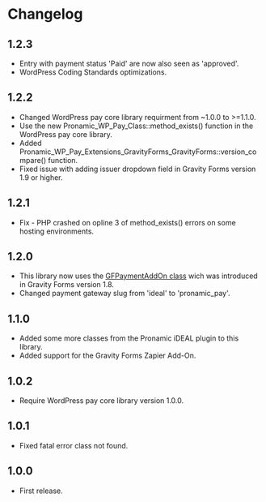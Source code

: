 # Changelog

## 1.2.3
*	Entry with payment status 'Paid' are now also seen as 'approved'.
*	WordPress Coding Standards optimizations.

## 1.2.2
*	Changed WordPress pay core library requirment from ~1.0.0 to >=1.1.0.
*	Use the new Pronamic_WP_Pay_Class::method_exists() function in the WordPress pay core library.
*	Added Pronamic_WP_Pay_Extensions_GravityForms_GravityForms::version_compare() function.
*	Fixed issue with adding issuer dropdown field in Gravity Forms version 1.9 or higher.

## 1.2.1
*	Fix - PHP crashed on opline 3 of method_exists() errors on some hosting environments.

## 1.2.0
*	This library now uses the [GFPaymentAddOn class](https://github.com/gravityforms/gravityforms/blob/1.8/includes/addon/class-gf-payment-addon.php) wich was introduced in Gravity Forms version 1.8.
*	Changed payment gateway slug from 'ideal' to 'pronamic_pay'.

## 1.1.0
*	Added some more classes from the Pronamic iDEAL plugin to this library.
*	Added support for the Gravity Forms Zapier Add-On.

## 1.0.2
*	Require WordPress pay core library version 1.0.0.

## 1.0.1
*	Fixed fatal error class not found.

## 1.0.0
*	First release.

